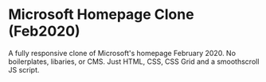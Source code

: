 # Microsoft Homepage Clone (Feb2020)
A fully responsive clone of Microsoft's homepage February 2020. No boilerplates, libaries, or CMS. Just HTML, CSS, CSS Grid and a smoothscroll JS script.
